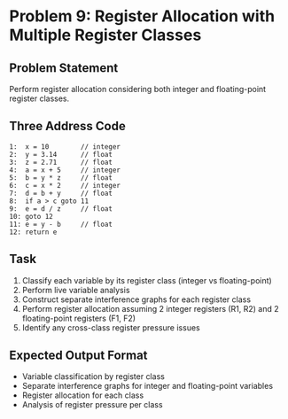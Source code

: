 # Problem 9: Register Allocation with Multiple Register Classes

## Problem Statement
Perform register allocation considering both integer and floating-point register classes.

## Three Address Code
```
1:  x = 10        // integer
2:  y = 3.14      // float
3:  z = 2.71      // float
4:  a = x + 5     // integer
5:  b = y * z     // float
6:  c = x * 2     // integer
7:  d = b + y     // float
8:  if a > c goto 11
9:  e = d / z     // float
10: goto 12
11: e = y - b     // float
12: return e
```

## Task
1. Classify each variable by its register class (integer vs floating-point)
2. Perform live variable analysis
3. Construct separate interference graphs for each register class
4. Perform register allocation assuming 2 integer registers (R1, R2) and 2 floating-point registers (F1, F2)
5. Identify any cross-class register pressure issues

## Expected Output Format
- Variable classification by register class
- Separate interference graphs for integer and floating-point variables
- Register allocation for each class
- Analysis of register pressure per class